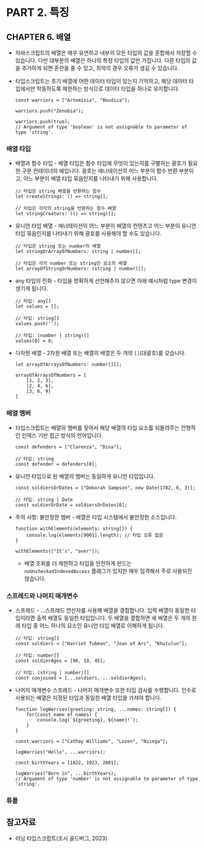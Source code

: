 # PART 2. 특징

## CHAPTER 6. 배열

- 자바스크립트의 배열은 매우 유연하고 내부의 모든 타입의 값을 혼합해서 저장할 수 있습니다. 다만 대부분의 배열은 하나의 특정 타입의 값만 가집니다. 다른 타입의 값을 추가하게 되면 혼란을 줄 수 있고, 최악의 경우 오류가 생길 수 있습니다.
- 타입스크립트는 초기 배열에 어떤 데이터 타입이 있는지 기억하고, 해당 데이터 타입에서만 작동하도록 제한하는 방식으로 데이터 타입을 하나로 유지합니다.

    ```tsx
    const warriors = ["Artemisia", "Boudica"];
    
    warriors.push("Zenobia");
    
    warriors.push(true);
    // Argument of type 'boolean' is not assignable to parameter of type 'string'.
    ```


### 배열 타입

- 배열과 함수 타입 - 배열 타입은 함수 타입에 무엇이 있는지를 구별하는 괄호가 필요한 구문 컨테이너의 예입니다. 괄호는 애너테이션의 어느 부분이 함수 반환 부분이고, 어느 부분이 배열 타입 묶음인지를 나타내기 위해 사용합니다.

    ```tsx
    // 타입은 string 배열을 반환하는 함수
    let createStrings: () => string[];
    
    // 타입은 각각의 string을 반환하는 함수 배열
    let stringCreators: (() => string)[];
    ```

- 유니언 타입 배열 - 애너테이션의 어느 부분이 배열의 컨텐츠고 어느 부분이 유니언 타입 묶음인지를 나타내기 위해 괄호를 사용해야 할 수도 있습니다.

    ```tsx
    // 타입은 string 또는 number의 배열
    let stringOrArrayOfNumbers: string | number[];
    
    // 타입은 각각 number 또는 string인 요소의 배열
    let arrayOfStringOrNumbers: (string | number)[];
    ```

- any 타입의 진화 - 타입을 명확하게 선언해주지 않으면 아래 예시처럼 type 변경이 생기게 됩니다.

    ```tsx
    // 타입: any[]
    let values = [];
    
    // 타입: string[]
    values.push('');
    
    // 타입: (number | string)[]
    values[0] = 0;
    ```

- 다차원 배열 - 2차원 배열 또는 배열의 배열은 두 개의 `[]`(대괄호)를 갖습니다.

    ```tsx
    let arrayOfArraysOfNumbers: number[][];
    
    arrayOfArraysOfNumbers = [
        [1, 2, 3],
        [2, 4, 6],
        [3, 6, 9]
    ]
    ```


### 배열 멤버

- 타입스크립트는 배열의 멤버를 찾아서 해당 배열의 타입 요소를 되돌려주는 전형적인 인덱스 기반 접근 방식의 언어입니다.

    ```tsx
    const defenders = ["Clarenza", "Dina"];
    
    // 타입: string
    const defender = defenders[0];
    ```

- 유니언 타입으로 된 배열의 멤버는 동일하게 유니언 타입입니다.

    ```tsx
    const soldiersOrDates = ["Deborah Sampson", new Date(1782, 6, 3)];
    
    // 타입: string | Date
    const soldierOrDate = soldiersOrDates[0];
    ```

- 주의 사항: 불안정한 멤버 - 배열은 타입 시스템에서 불안정한 소스입니다.

    ```tsx
    function withElements(elements: string[]) {
        console.log(elements[9001].length); // 타입 오류 없음
    }
    
    withElements(["It's", "over"]);
    ```

  - 배열 조회를 더 제한하고 타입을 안전하게 만드는 `noUncheckedIndexedAccess` 플래그가 있지만 매우 엄격해서 주로 사용되진 않습니다.

### 스프레드와 나머지 매개변수

- 스프레드 - …스프레드 연산자를 사용해 배열을 결합합니다. 입력 배열이 동일한 타입이라면 출력 배열도 동일한 타입입니다. 두 배열을 결합하면 새 배열은 두 개의 원래 타입 중 어느 하나의 요소인 유니언 타입 배열로 이해하게 됩니다.

    ```tsx
    // 타입: string[]
    const soldiers = ["Harriet Tubman", "Joan of Arc", "Khutulun"];
    
    // 타입: number[]
    const soldierAges = [90, 19, 45];
    
    // 타입: (string | number)[]
    const conjoined = [...soldiers, ...soldierAges];
    ```

- 나머지 매개변수 스프레드 - 나머지 매개변수 또한 타입 검사를 수행합니다. 인수로 사용되는 배열은 지정된 타입과 동일한 배열 타입을 가져야 합니다.

    ```
    function logWarries(greeting: string, ...names: string[]) {
        for(const name of names) {
            console.log(`${greeting}, ${name}!`);
        }
    }
    
    const warriors = ["Cathay Williams", "Lozen", "Nzinga"];
    
    logWarries("Hello", ...warriors);
    
    const birthYears = [1822, 1923, 2001];
    
    logWarries("Born in", ...birthYears);
    // Argument of type 'number' is not assignable to parameter of type 'string'.
    ```


### 튜플

## 참고자료

- 러닝 타입스크립트(조시 골드버그, 2023)